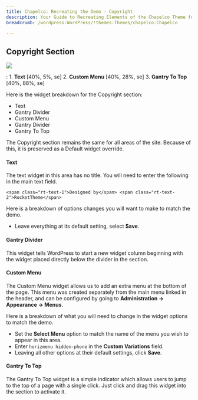 ```yaml
---
title: Chapelco: Recreating the Demo - Copyright
description: Your Guide to Recreating Elements of the Chapelco Theme for WordPress
breadcrumb: /wordpress:WordPress/!themes:Themes/chapelco:Chapelco

---
```


Copyright Section
-----

![][copyright]

:   1. **Text** [40%, 5%, se]
	2. **Custom Menu** [40%, 28%, se]
	3. **Gantry To Top** [40%, 88%, se]

Here is the widget breakdown for the Copyright section:

* Text
* Gantry Divider
* Custom Menu
* Gantry Divider
* Gantry To Top

The Copyright section remains the same for all areas of the site. Because of this, it is preserved as a Default widget override.

#### Text
The text widget in this area has no title. You will need to enter the following in the main text field.

~~~
<span class="rt-text-1">Designed by</span> <span class="rt-text-2">RocketTheme</span>
~~~

Here is a breakdown of options changes you will want to make to match the demo.

* Leave everything at its default setting, select **Save**.

#### Gantry Divider
This widget tells WordPress to start a new widget column beginning with the widget placed directly below the divider in the section.

#### Custom Menu
The Custom Menu widget allows us to add an extra menu at the bottom of the page. This menu was created separately from the main menu linked in the header, and can be configured by going to **Administration -> Appearance -> Menus**.

Here is a breakdown of what you will need to change in the widget options to match the demo.

* Set the **Select Menu** option to match the name of the menu you wish to appear in this area.
* Enter `horizmenu hidden-phone` in the **Custom Variations** field.
* Leaving all other options at their default settings, click **Save**.

#### Gantry To Top
The Gantry To Top widget is a simple indicator which allows users to jump to the top of a page with a single click. Just click and drag this widget into the section to activate it.

[copyright]: assets/demo_10.jpeg
